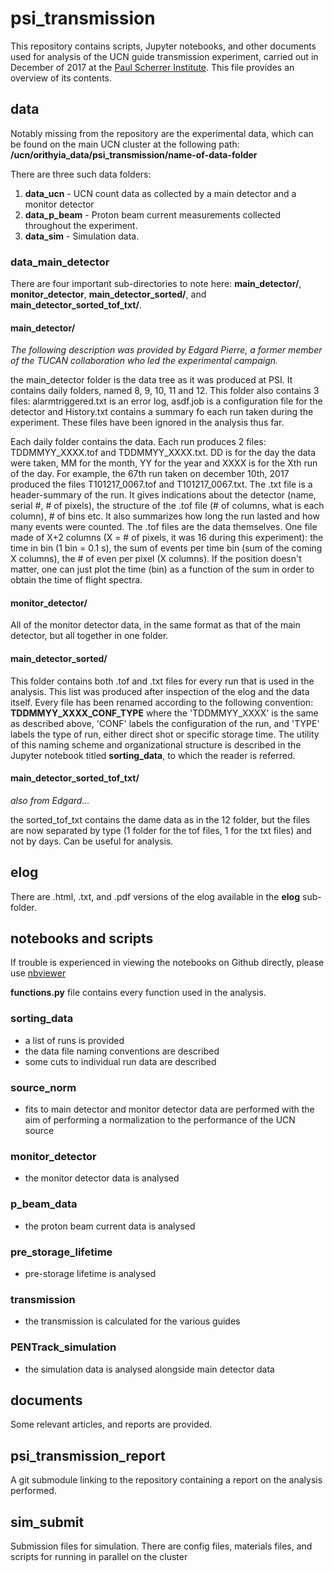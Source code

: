 # psi_transmission

This repository contains scripts, Jupyter notebooks, and other documents used for analysis of the UCN guide transmission experiment, carried out in December of 2017 at the [Paul Scherrer Institute](https://www.psi.ch/en). This file provides an overview of its contents.

## data 

Notably missing from the repository are the experimental data, which can be found on the main UCN cluster at the following path: **/ucn/orithyia_data/psi_transmission/name-of-data-folder**

There are three such data folders:

1. **data_ucn** - UCN count data as collected by a main detector and a monitor detector
2. **data_p_beam** - Proton beam current measurements collected throughout the experiment.
2. **data_sim** - Simulation data.

### data_main_detector

There are four important sub-directories to note here: **main_detector/**, **monitor_detector**, **main_detector_sorted/**, and **main_detector_sorted_tof_txt/**.

#### main_detector/

_The following description was provided by Edgard Pierre, a former member of the TUCAN collaboration who led the experimental campaign._

the main_detector folder is the data tree as it was produced at PSI. It contains daily folders, named 8, 9, 10, 11 and 12. This folder also contains 3 files: alarmtriggered.txt is an error log, asdf.job is a configuration file for the detector and History.txt contains a summary fo each run taken during the experiment. These files have been ignored in the analysis thus far.

Each daily folder contains the data. Each run produces 2 files:
TDDMMYY_XXXX.tof and TDDMMYY_XXXX.txt. DD is for the day the data were taken, MM for the month, YY for the year and XXXX is for the Xth run of the day. For example, the 67th run taken on december 10th, 2017 produced the files T101217_0067.tof and T101217_0067.txt.
The .txt file is a header-summary of the run. It gives indications about the detector (name, serial #, # of pixels), the structure of the .tof file (# of columns, what is each column), # of bins etc. It also summarizes how long the run lasted and how many events were counted.
The .tof files are the data themselves. One file made of X+2 columns (X = # of pixels, it was 16 during this experiment):
the time in bin (1 bin = 0.1 s), the sum of events per time bin (sum of the coming X columns), the # of even per pixel (X columns). If the position doesn't matter, one can just plot the time (bin) as a function of the sum in order to obtain the time of flight spectra.

#### monitor_detector/

All of the monitor detector data, in the same format as that of the main detector, but all together in one folder. 

#### main_detector_sorted/

This folder contains both .tof and .txt files for every run that is used in the analysis. This list was produced after inspection of the elog and the data itself. Every file has been renamed according to the following convention: **TDDMMYY_XXXX_CONF_TYPE** where the 'TDDMMYY_XXXX' is the same as described above, 'CONF' labels the configuration of the run, and 'TYPE' labels the type of run, either direct shot or specific storage time. The utility of this naming scheme and organizational structure is described in the Jupyter notebook titled **sorting_data**, to which the reader is referred.

#### main_detector_sorted_tof_txt/

_also from Edgard..._

the sorted_tof_txt contains the dame data as in the 12 folder, but the files are now separated by type (1 folder for the tof files, 1 for the txt files) and not by days. Can be useful for analysis.

## elog

There are .html, .txt, and .pdf versions of the elog available in the **elog** sub-folder.

## notebooks and scripts

If trouble is experienced in viewing the notebooks on Github directly, please use [nbviewer](https://nbviewer.jupyter.org/)

**functions.py** file contains every function used in the analysis.

### sorting_data

- a list of runs is provided
- the data file naming conventions are described
- some cuts to individual run data are described

### source_norm

- fits to main detector and monitor detector data are performed with the aim of performing a normalization to the performance of the UCN source

### monitor_detector

- the monitor detector data is analysed

### p_beam_data

- the proton beam current data is analysed

### pre_storage_lifetime

- pre-storage lifetime is analysed

### transmission

- the transmission is calculated for the various guides

### PENTrack_simulation

- the simulation data is analysed alongside main detector data

## documents

Some relevant articles, and reports are provided. 

## psi_transmission_report

A git submodule linking to the repository containing a report on the analysis performed. 

## sim_submit

Submission files for simulation. There are config files, materials files, and scripts for running in parallel on the cluster
